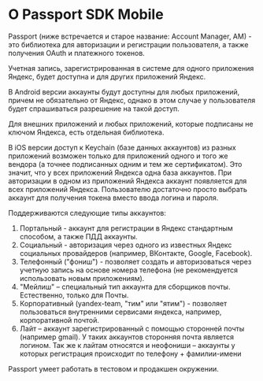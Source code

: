 # О Passport SDK Mobile

Passport (ниже встречается и старое название: Account Manager, AM) - это библиотека для авторизации и регистрации пользователя, а также получения OAuth и платежного токенов.

Учетная запись, зарегистрированная в системе для одного приложения Яндекс, будет доступна и для других приложений Яндекс.

В Android версии аккаунты будут доступны для любых приложений, причем не обязательно от Яндекс, однако в этом случае у пользователя будет спрашиваться разрешение на такой доступ.

Для внешних приложений и любых приложений, которые подписаны не ключом Яндекса, есть отдельная библиотека.

В iOS версии доступ к Keychain (базе данных аккаунтов) из разных приложений возможен только для приложений одного и того же вендора (а точнее подписанных одним и тем же сертификатом). Это значит, что у всех приложений Яндекса одна база аккаунтов. При авторизации в одном из приложений Яндекса аккаунт появляется для всех приложений Яндекса. Пользователю достаточно просто выбрать аккаунт для получения токена вместо ввода логина и пароля.

Поддерживаются следующие типы аккаунтов:

1. Портальный - аккаунт для регистрации в Яндекс стандартным способом, а также ПДД аккаунты.
1. Социальный - авторизация через одного из известных Яндекс социальных провайдеров (например, ВКонтакте, Google, Facebook).
1. Телефонный ("фониш") - позволяет создать и авторизоваться через учетную запись на основе номера телефона (не рекомендуется использовать новым приложениям).
1. "Мейлиш" – специальный тип аккаунта для сборщиков почты. Естественно, только для Почты.
1. Корпоративный (yandex-team, "тим" или "ятим") - позволяет пользоваться внутренними сервисами яндекса, например, корпоративной почтой.
1. Лайт – аккаунт зарегистрированный с помощью сторонней почты (например gmail). У таких аккаунтов сторонняя почта является логином. Так же к лайтам относятся и неофониши – аккаунты у которых регистрация происходит по телефону + фамилии-имени

Passport умеет работать в тестовом и продакшен окружении.